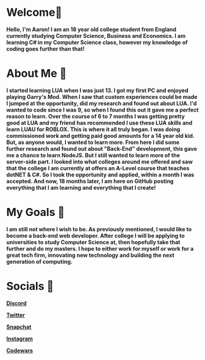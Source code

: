 # Welcome👋
**Hello, I'm Aaron! I am an 18 year old college student from England currently studying Computer Science, Business and Economics. I am learning C# in my Computer Science class, however my knowledge of coding goes further than that!**
# About Me 📖
**I started learning LUA when I was just 13. I got my first PC and enjoyed playing Garry's Mod. When I saw that custom experiences could be made I jumped at the opportunity, did my research and found out about LUA. I'd wanted to code since I was 9, so when I found this out it gave me a perfect reason to learn. Over the course of 6 to 7 months I was getting pretty good at LUA and my friend has recommended I use these LUA skills and learn LUAU for ROBLOX. This is where it all truly began. I was doing commissioned work and getting paid good amounts for a 14 year old kid. But, as anyone would, I wanted to learn more. From here I did some further research and found out about "Back-End" development, this gave me a chance to learn NodeJS. But I still wanted to learn more of the server-side part. I looked into what colleges around me offered and saw that the college I am currently at offers an A-Level course that teaches dotNET & C#. So I took the opportunity and applied, within a month I was accepted. And now, 18 months later, I am here on GitHub posting everything that I am learning and everything that I create!**
# My Goals 🥅
**I am still not where I wish to be. As previously mentioned, I would like to become a back-end web developer. After college I will be applying to universities to study Computer Science at, then hopefully take that further and do my masters. I hope to either work for myself or work for a great tech firm, innovating new technology and building the next generation of computing.**
# Socials 🔗
**[Discord](https://discord.com/users/966009634500513802)**

**[Twitter](https://twitter.com/aaronmansf5)**

**[Snapchat](https://snapchat.com/add/aaronmansfield5)**

**[Instagram](https://www.instagram.com/aaronmansfield5)**

**[Codewars](https://www.codewars.com/users/godgun20)**
